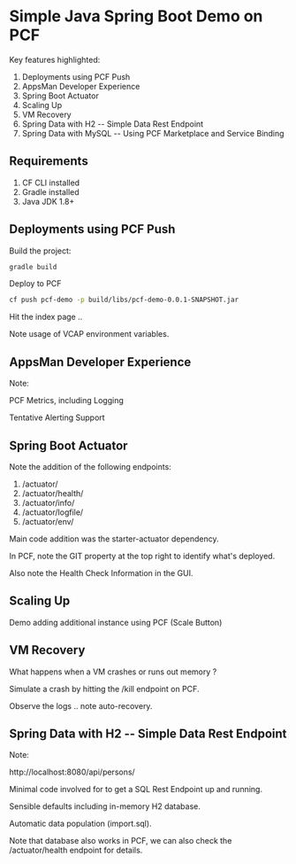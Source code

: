 # Simple Java Spring Boot Demo on PCF

Key features highlighted:

1. Deployments using PCF Push
2. AppsMan Developer Experience
3. Spring Boot Actuator
4. Scaling Up
5. VM Recovery
5. Spring Data with H2 -- Simple Data Rest Endpoint
6. Spring Data with MySQL -- Using PCF Marketplace and Service Binding

## Requirements

1. CF CLI installed
2. Gradle installed
3. Java JDK 1.8+

## Deployments using PCF Push

Build the project:

```sh
gradle build
```

Deploy to PCF

```sh
cf push pcf-demo -p build/libs/pcf-demo-0.0.1-SNAPSHOT.jar
```

Hit the index page ..

Note usage of VCAP environment variables.

## AppsMan Developer Experience

Note:

PCF Metrics, including Logging

Tentative Alerting Support

## Spring Boot Actuator

Note the addition of the following endpoints:

1. /actuator/
2. /actuator/health/
3. /actuator/info/
4. /actuator/logfile/
5. /actuator/env/

Main code addition was the starter-actuator dependency.

In PCF, note the GIT property at the top right to identify what's deployed.

Also note the Health Check Information in the GUI.

## Scaling Up

Demo adding additional instance using PCF (Scale Button)

## VM Recovery

What happens when a VM crashes or runs out memory ?

Simulate a crash by hitting the /kill endpoint on PCF.

Observe the logs .. note auto-recovery.

## Spring Data with H2 -- Simple Data Rest Endpoint

Note:

http://localhost:8080/api/persons/

Minimal code involved for to get a SQL Rest Endpoint up and running.

Sensible defaults including in-memory H2 database.

Automatic data population (import.sql).

Note that database also works in PCF, we can also check the /actuator/health endpoint for details.

